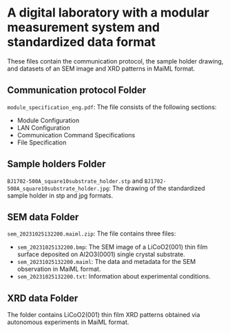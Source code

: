 # A digital laboratory with a modular measurement system and standardized data format

These files contain the communication protocol, the sample holder drawing, and datasets of an SEM image and XRD patterns in MaiML format.

## Communication protocol Folder
`module_specification_eng.pdf`: The file consists of the following sections:
- Module Configuration
- LAN Configuration
- Communication Command Specifications
- File Specification

## Sample holders Folder
`BJ1702-500A_square10substrate_holder.stp` and `BJ1702-500A_square10substrate_holder.jpg`: The drawing of the standardized sample holder in stp and jpg formats.

## SEM data Folder
`sem_20231025132200.maiml.zip`: The file contains three files: 
- `sem_20231025132200.bmp`: The SEM image of a LiCoO2(001) thin film surface deposited on Al2O3(0001) single crystal substrate.
- `sem_20231025132200.maiml`: The data and metadata for the SEM observation in MaiML format.
- `sem_20231025132200.txt`: Information about experimental conditions.

## XRD data Folder
The folder contains LiCoO2(001) thin film XRD patterns obtained via autonomous experiments in MaiML format.
